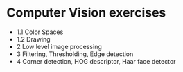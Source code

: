# Computer Vision exercises

  - 1.1 Color Spaces
  - 1.2 Drawing
  - 2 Low level image processing
  - 3 Filtering, Thresholding, Edge detection
  - 4 Corner detection, HOG descriptor, Haar face detector
